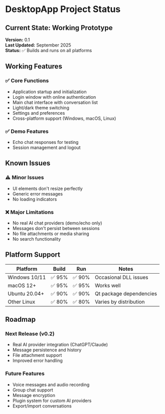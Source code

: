 # DesktopApp Project Status

## Current State: Working Prototype

**Version:** 0.1  
**Last Updated:** September 2025  
**Status:** ✅ Builds and runs on all platforms

## Working Features

### ✅ Core Functions
- Application startup and initialization
- Login window with online authentication
- Main chat interface with conversation list
- Light/dark theme switching
- Settings and preferences
- Cross-platform support (Windows, macOS, Linux)

### ✅ Demo Features
- Echo chat responses for testing
- Session management and logout

## Known Issues

### ⚠️ Minor Issues
- UI elements don't resize perfectly
- Generic error messages
- No loading indicators

### ❌ Major Limitations
- No real AI chat providers (demo/echo only)
- Messages don't persist between sessions
- No file attachments or media sharing
- No search functionality

## Platform Support

| Platform | Build | Run | Notes |
|----------|-------|-----|-------|
| Windows 10/11 | ✅ 95% | ✅ 90% | Occasional DLL issues |
| macOS 12+ | ✅ 95% | ✅ 95% | Works well |
| Ubuntu 20.04+ | ✅ 90% | ✅ 90% | Qt package dependencies |
| Other Linux | ✅ 80% | ✅ 80% | Varies by distribution |

## Roadmap

### Next Release (v0.2)
- Real AI provider integration (ChatGPT/Claude)
- Message persistence and history
- File attachment support
- Improved error handling

### Future Features
- Voice messages and audio recording
- Group chat support
- Message encryption
- Plugin system for custom AI providers
- Export/import conversations
